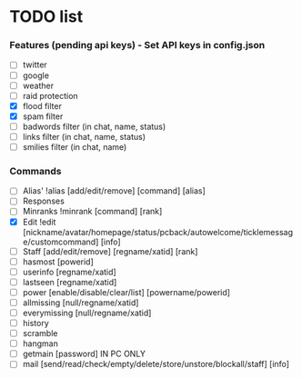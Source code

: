 # TODO list

### Features (pending api keys) - Set API keys in config.json
* [ ] twitter
* [ ] google
* [ ] weather
* [ ] raid protection
* [x] flood filter
* [x] spam filter
* [ ] badwords filter (in chat, name, status)
* [ ] links filter (in chat, name, status)
* [ ] smilies filter (in chat, name)

### Commands
* [ ] Alias' !alias [add/edit/remove] [command] [alias]
* [ ] Responses
* [ ] Minranks !minrank [command] [rank]
* [x] Edit !edit [nickname/avatar/homepage/status/pcback/autowelcome/ticklemessage/customcommand] [info]
* [ ] Staff [add/edit/remove] [regname/xatid] [rank]
* [ ] hasmost [powerid]
* [ ] userinfo [regname/xatid]
* [ ] lastseen [regname/xatid]
* [ ] power [enable/disable/clear/list] [powername/powerid]
* [ ] allmissing [null/regname/xatid]
* [ ] everymissing [null/regname/xatid]
* [ ] history
* [ ] scramble
* [ ] hangman
* [ ] getmain [password] IN PC ONLY
* [ ] mail [send/read/check/empty/delete/store/unstore/blockall/staff] [info]